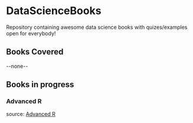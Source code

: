 # DataScienceBooks

Repository containing awesome data science books with quizes/examples open for everybody! 


## Books Covered
--none--
## Books in progress 

### Advanced R 
source: [Advanced R](https://adv-r.hadley.nz/)








